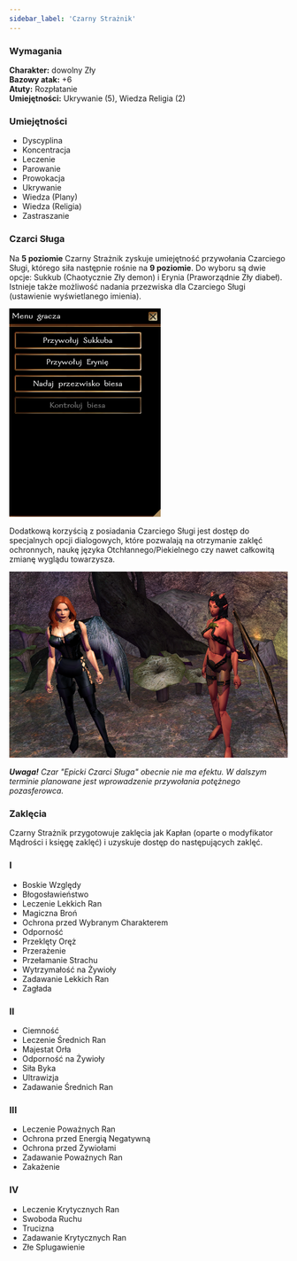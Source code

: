 ```yaml
---
sidebar_label: 'Czarny Strażnik'
---
```



### Wymagania
**Charakter:** dowolny Zły \
**Bazowy atak:** +6 \
**Atuty:** Rozpłatanie \
**Umiejętności:** Ukrywanie (5), Wiedza Religia (2)

### Umiejętności

- Dyscyplina
- Koncentracja
- Leczenie
- Parowanie
- Prowokacja
- Ukrywanie
- Wiedza (Plany)
- Wiedza (Religia)
- Zastraszanie

### Czarci Sługa

Na **5 poziomie** Czarny Strażnik zyskuje umiejętność przywołania Czarciego Sługi, którego siła następnie rośnie na **9 poziomie**. Do wyboru są dwie opcje: Sukkub (Chaotycznie Zły demon) i Erynia (Praworządnie Zły diabeł). Istnieje także możliwość nadania przezwiska dla Czarciego Sługi (ustawienie wyświetlanego imienia).

![czarny strażnik dialog](../../static/img/wiki/wiki-klasy/cs-przywolaniec.png)

Dodatkową korzyścią z posiadania Czarciego Sługi jest dostęp do specjalnych opcji dialogowych, które pozwalają na otrzymanie zaklęć ochronnych, naukę języka Otchłannego/Piekielnego czy nawet całkowitą zmianę wyglądu towarzysza.

![czarny strażnik przywołaniec](../../static/img/wiki/wiki-klasy/cs-przywolaniec-2.png)

_**Uwaga!** Czar "Epicki Czarci Sługa" obecnie nie ma efektu. W dalszym terminie planowane jest wprowadzenie przywołania potężnego pozasferowca._

### Zaklęcia

Czarny Strażnik przygotowuje zaklęcia jak Kapłan (oparte o modyfikator Mądrości i księgę zaklęć) i uzyskuje dostęp do następujących zaklęć.

### I

- Boskie Względy
- Błogosławieństwo
- Leczenie Lekkich Ran
- Magiczna Broń
- Ochrona przed Wybranym Charakterem
- Odporność
- Przeklęty Oręż
- Przerażenie
- Przełamanie Strachu
- Wytrzymałość na Żywioły
- Zadawanie Lekkich Ran
- Zagłada

### II

- Ciemność
- Leczenie Średnich Ran
- Majestat Orła
- Odporność na Żywioły
- Siła Byka
- Ultrawizja
- Zadawanie Średnich Ran

### III

- Leczenie Poważnych Ran
- Ochrona przed Energią Negatywną
- Ochrona przed Żywiołami
- Zadawanie Poważnych Ran
- Zakażenie

### IV

- Leczenie Krytycznych Ran
- Swoboda Ruchu
- Trucizna
- Zadawanie Krytycznych Ran
- Złe Splugawienie
